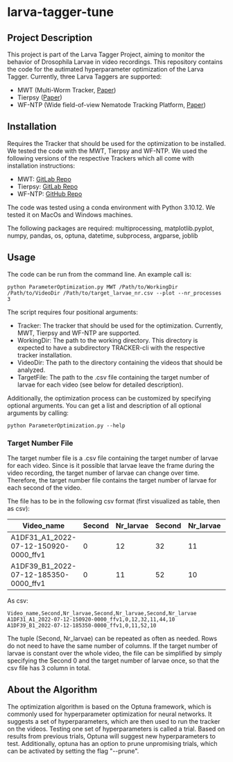 # larva-tagger-tune

## Project Description
This project is part of the Larva Tagger Project, aiming to monitor the behavior of Drosophila Larvae in video
recordings. This repository contains the code for the autimated hyperparameter optimization of the Larva Tagger.
Currently, three Larva Taggers are supported:
- MWT (Multi-Worm Tracker, [Paper](https://doi.org/10.1038%2Fnmeth.1625))
- Tierpsy ([Paper](https://doi.org/10.1038%2Fs41592-018-0112-1))
- WF-NTP (Wide field-of-view Nematode Tracking Platform, [Paper](https://doi.org/10.1038/s41596-020-0321-9))

## Installation
Requires the Tracker that should be used for the optimization to be installed. 
We tested the code with the MWT, Tierpsy and WF-NTP.
We used the following versions of the respective Trackers which all come with installation instructions:
- MWT: [GitLab Repo](https://gitlab.com/larvataggerpipelines/mwt-cli)
- Tierpsy: [GitLab Repo](https://gitlab.com/larvataggerpipelines/tierpsy-cli)
- WF-NTP: [GitHub Repo](https://github.com/Lilly-May/wf-ntp-cli)

The code was tested using a conda environment with Python 3.10.12. We tested it on MacOs and Windows machines.

The following packages are required:
multiprocessing, matplotlib.pyplot, numpy, pandas, os, optuna, 
datetime, subprocess, argparse, joblib


## Usage
The code can be run from the command line. An example call is:

```
python ParameterOptimization.py MWT /Path/to/WorkingDir /Path/to/VideoDir /Path/to/target_larvae_nr.csv --plot --nr_processes 3
```

The script requires four positional arguments:
- Tracker: The tracker that should be used for the optimization. Currently, MWT, Tierpsy and WF-NTP are supported.
- WorkingDir: The path to the working directory. This directory is expected to have a subdirectory TRACKER-cli with 
the respective tracker installation.
- VideoDir: The path to the directory containing the videos that should be analyzed.
- TargetFile: The path to the .csv file containing the target number of larvae for each video 
(see below for detailed description).

Additionally, the optimization process can be customized by specifying optional arguments. 
You can get a list and description of all optional arguments by calling:
```
python ParameterOptimization.py --help
```


### Target Number File
The target number file is a .csv file containing the target number of larvae for each video. Since is it possible that 
larvae leave the frame during the video recording, the target number of larvae can change over time. Therefore, the 
target number file contains the target number of larvae for each second of the video.

The file has to be in the following csv format (first visualized as table, then as csv):

| Video_name                             | Second | Nr_larvae | Second | Nr_larvae | Second | Nr_larvae |
|----------------------------------------|--------|-----------|--------|-----------|--------|-----------|
| A1DF31_A1_2022-07-12-150920-0000_ffv1  | 0      | 12        | 32     | 11        | 44     | 10        |
| A1DF39_B1_2022-07-12-185350-0000_ffv1  | 0      | 11        | 52     | 10        |

As csv:
```
Video_name,Second,Nr_larvae,Second,Nr_larvae,Second,Nr_larvae
A1DF31_A1_2022-07-12-150920-0000_ffv1,0,12,32,11,44,10
A1DF39_B1_2022-07-12-185350-0000_ffv1,0,11,52,10
```
The tuple (Second, Nr_larvae) can be repeated as often as needed. Rows do not need to have the same number of columns.
If the target number of larvae is constant over the whole video, the file can be simplified by simply specifying the 
Second 0 and the target number of larvae once, so that the csv file has 3 column in total.

## About the Algorithm
The optimization algorithm is based on the Optuna framework, which is commonly used for hyperparameter optimization 
for neural networks. It suggests a set of hyperparameters, which are then used to run the tracker on the videos. 
Testing one set of hyperparameters is called a trial. 
Based on results from previous trials, Optuna will suggest new hyperparameters to test.
Additionally, optuna has an option to prune unpromising trials, which can be activated by setting the flag "--prune".